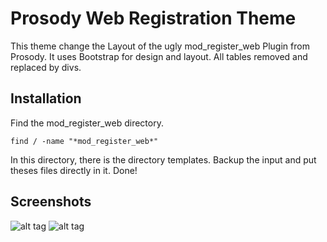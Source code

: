 # Prosody Web Registration Theme

This theme change the Layout of the ugly mod_register_web Plugin from Prosody. It uses Bootstrap for design and layout. All tables removed and replaced by divs.

## Installation
Find the mod_register_web directory.

    find / -name "*mod_register_web*"

In this directory, there is the directory templates. Backup the input and put theses files directly in it.
Done!

## Screenshots
![alt tag](https://raw.githubusercontent.com/beli3ver/Prosody-Web-Registration-Theme/master/screenshots/screen.png)
![alt tag](https://raw.githubusercontent.com/beli3ver/Prosody-Web-Registration-Theme/master/screenshots/screen2.png)

